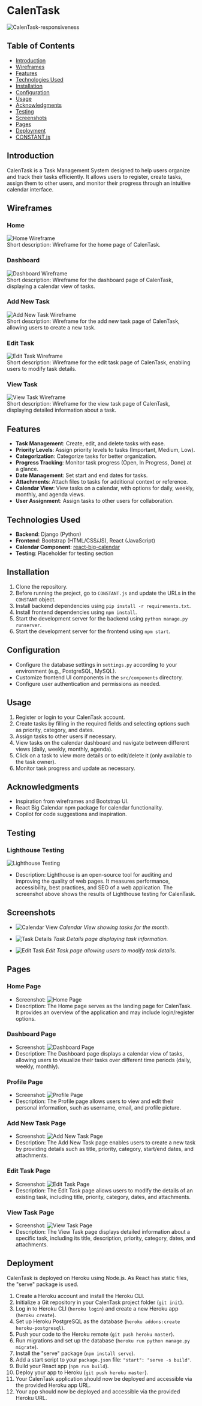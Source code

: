# CalenTask

![CalenTask-responsiveness](readme-assets/am-i-responsive.png)

## Table of Contents

- [Introduction](#introduction)
- [Wireframes](#wireframes)
- [Features](#features)
- [Technologies Used](#technologies-used)
- [Installation](#installation)
- [Configuration](#configuration)
- [Usage](#usage)
- [Acknowledgments](#acknowledgments)
- [Testing](#testing)
- [Screenshots](#screenshots)
- [Pages](#pages)
- [Deployment](#deployment)
- [CONSTANT.js](#constantjs)

## Introduction

CalenTask is a Task Management System designed to help users organize and track their tasks efficiently. It allows users to register, create tasks, assign them to other users, and monitor their progress through an intuitive calendar interface.

## Wireframes

### Home

![Home Wireframe](readme-assets/wireframe-home.jpg)<br>
Short description: Wireframe for the home page of CalenTask.

### Dashboard

![Dashboard Wireframe](readme-assets/wireframe-dashboard.jpg)<br>
Short description: Wireframe for the dashboard page of CalenTask, displaying a calendar view of tasks.

### Add New Task

![Add New Task Wireframe](readme-assets/wireframe-addtask.jpg)<br>
Short description: Wireframe for the add new task page of CalenTask, allowing users to create a new task.

### Edit Task

![Edit Task Wireframe](readme-assets/wireframe-edittask.jpg)<br>
Short description: Wireframe for the edit task page of CalenTask, enabling users to modify task details.

### View Task

![View Task Wireframe](readme-assets/wireframe-viewtask.jpg)<br>
Short description: Wireframe for the view task page of CalenTask, displaying detailed information about a task.

## Features

- **Task Management**: Create, edit, and delete tasks with ease.
- **Priority Levels**: Assign priority levels to tasks (Important, Medium, Low).
- **Categorization**: Categorize tasks for better organization.
- **Progress Tracking**: Monitor task progress (Open, In Progress, Done) at a glance.
- **Date Management**: Set start and end dates for tasks.
- **Attachments**: Attach files to tasks for additional context or reference.
- **Calendar View**: View tasks on a calendar, with options for daily, weekly, monthly, and agenda views.
- **User Assignment**: Assign tasks to other users for collaboration.

## Technologies Used

- **Backend**: Django (Python)
- **Frontend**: Bootstrap (HTML/CSS/JS), React (JavaScript)
- **Calendar Component**: [react-big-calendar](https://www.npmjs.com/package/react-big-calendar)
- **Testing**: Placeholder for testing section

## Installation

1. Clone the repository.
2. Before running the project, go to `CONSTANT.js` and update the URLs in the `CONSTANT` object.
3. Install backend dependencies using `pip install -r requirements.txt`.
4. Install frontend dependencies using `npm install`.
5. Start the development server for the backend using `python manage.py runserver`.
6. Start the development server for the frontend using `npm start`.

## Configuration

- Configure the database settings in `settings.py` according to your environment (e.g., PostgreSQL, MySQL).
- Customize frontend UI components in the `src/components` directory.
- Configure user authentication and permissions as needed.

## Usage

1. Register or login to your CalenTask account.
2. Create tasks by filling in the required fields and selecting options such as priority, category, and dates.
3. Assign tasks to other users if necessary.
4. View tasks on the calendar dashboard and navigate between different views (daily, weekly, monthly, agenda).
5. Click on a task to view more details or to edit/delete it (only available to the task owner).
6. Monitor task progress and update as necessary.

## Acknowledgments

- Inspiration from wireframes and Bootstrap UI.
- React Big Calendar npm package for calendar functionality.
- Copilot for code suggestions and inspiration.

## Testing

### Lighthouse Testing

![Lighthouse Testing](readme-assets/test.png)

- Description: Lighthouse is an open-source tool for auditing and improving the quality of web pages. It measures performance, accessibility, best practices, and SEO of a web application. The screenshot above shows the results of Lighthouse testing for CalenTask.

## Screenshots

- ![Calendar View](readme-assets/s1.png) _Calendar View showing tasks for the month._

- ![Task Details](readme-assets/s2.png) _Task Details page displaying task information._

- ![Edit Task](readme-assets/s3.png) _Edit Task page allowing users to modify task details._

## Pages

### Home Page

- Screenshot: ![Home Page](readme-assets/d1.png)
- Description: The Home page serves as the landing page for CalenTask. It provides an overview of the application and may include login/register options.

### Dashboard Page

- Screenshot: ![Dashboard Page](readme-assets/s1.png)
- Description: The Dashboard page displays a calendar view of tasks, allowing users to visualize their tasks over different time periods (daily, weekly, monthly).

### Profile Page

- Screenshot: ![Profile Page](readme-assets/d2.png)
- Description: The Profile page allows users to view and edit their personal information, such as username, email, and profile picture.

### Add New Task Page

- Screenshot: ![Add New Task Page](readme-assets/d3.png)
- Description: The Add New Task page enables users to create a new task by providing details such as title, priority, category, start/end dates, and attachments.

### Edit Task Page

- Screenshot: ![Edit Task Page](readme-assets/s3.png)
- Description: The Edit Task page allows users to modify the details of an existing task, including title, priority, category, dates, and attachments.

### View Task Page

- Screenshot: ![View Task Page](readme-assets/s2.png)
- Description: The View Task page displays detailed information about a specific task, including its title, description, priority, category, dates, and attachments.

## Deployment

CalenTask is deployed on Heroku using Node.js. As React has static files, the "serve" package is used.

1. Create a Heroku account and install the Heroku CLI.
2. Initialize a Git repository in your CalenTask project folder (`git init`).
3. Log in to Heroku CLI (`heroku login`) and create a new Heroku app (`heroku create`).
4. Set up Heroku PostgreSQL as the database (`heroku addons:create heroku-postgresql`).
5. Push your code to the Heroku remote (`git push heroku master`).
6. Run migrations and set up the database (`heroku run python manage.py migrate`).
7. Install the "serve" package (`npm install serve`).
8. Add a start script to your `package.json` file: `"start": "serve -s build"`.
9. Build your React app (`npm run build`).
10. Deploy your app to Heroku (`git push heroku master`).
11. Your CalenTask application should now be deployed and accessible via the provided Heroku app URL.
12. Your app should now be deployed and accessible via the provided Heroku URL.